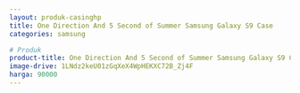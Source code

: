 ```yaml
---
layout: produk-casinghp
title: One Direction And 5 Second of Summer Samsung Galaxy S9 Case
categories: samsung

# Produk
product-title: One Direction And 5 Second of Summer Samsung Galaxy S9 Case
image-drive: 1LNdz2keU01zGqXeX4WpHEKXC72B_Zj4F
harga: 90000
---
```

